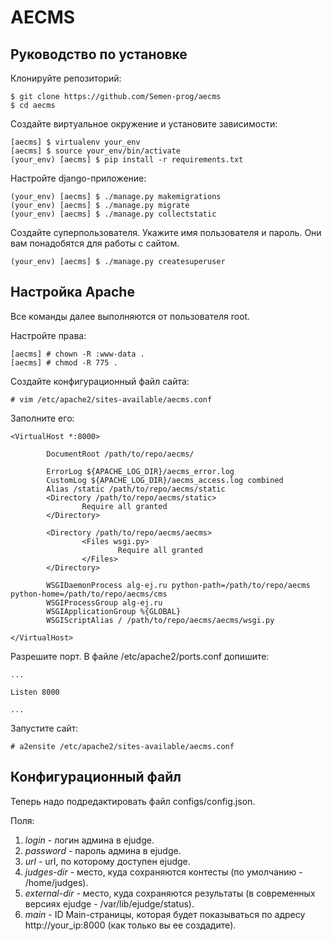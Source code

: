 # AECMS

## Руководство по установке

Клонируйте репозиторий:
```console
$ git clone https://github.com/Semen-prog/aecms
$ cd aecms
```

Создайте виртуальное окружение и установите зависимости:
```console
[aecms] $ virtualenv your_env
[aecms] $ source your_env/bin/activate
(your_env) [aecms] $ pip install -r requirements.txt
```

Настройте django-приложение:
```console
(your_env) [aecms] $ ./manage.py makemigrations
(your_env) [aecms] $ ./manage.py migrate
(your_env) [aecms] $ ./manage.py collectstatic
```

Создайте суперпользователя. Укажите имя пользователя и пароль. Они вам понадобятся для работы с сайтом.
```console
(your_env) [aecms] $ ./manage.py createsuperuser
```

## Настройка Apache

Все команды далее выполняются от пользователя root.

Настройте права:
```console
[aecms] # chown -R :www-data .
[aecms] # chmod -R 775 .
```

Создайте конфигурационный файл сайта:
```console
# vim /etc/apache2/sites-available/aecms.conf
```

Заполните его:
```vim
<VirtualHost *:8000>

        DocumentRoot /path/to/repo/aecms/

        ErrorLog ${APACHE_LOG_DIR}/aecms_error.log
        CustomLog ${APACHE_LOG_DIR}/aecms_access.log combined
        Alias /static /path/to/repo/aecms/static
        <Directory /path/to/repo/aecms/static>
                Require all granted
        </Directory>

        <Directory /path/to/repo/aecms/aecms>
                <Files wsgi.py>
                        Require all granted
                </Files>
        </Directory>

        WSGIDaemonProcess alg-ej.ru python-path=/path/to/repo/aecms python-home=/path/to/repo/aecms/cms
        WSGIProcessGroup alg-ej.ru
        WSGIApplicationGroup %{GLOBAL}
        WSGIScriptAlias / /path/to/repo/aecms/aecms/wsgi.py

</VirtualHost>
```

Разрешите порт. В файле /etc/apache2/ports.conf допишите:
```vim
...

Listen 8000

...
```

Запустите сайт:
```console
# a2ensite /etc/apache2/sites-available/aecms.conf
```

## Конфигурационный файл

Теперь надо подредактировать файл configs/config.json.

Поля:

1. *login* - логин админа в ejudge.
2. *password* - пароль админа в ejudge.
3. *url* - url, по которому доступен ejudge.
4. *judges-dir* - место, куда сохраняются контесты (по умолчанию - /home/judges).
5. *external-dir* - место, куда сохраняются результаты (в современных версиях ejudge - /var/lib/ejudge/status).
6. *main* - ID Main-страницы, которая будет показываться по адресу http://your_ip:8000 (как только вы ее создадите).